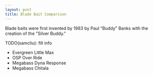 ```yaml
---
layout: post
title: Blade Bait Comparison
---
```


Blade baits were first invented by 1983 by Paul “Buddy” Banks with the creation
of the "Silver Buddy."

TODO(samcliu): fill info

- Evergreen Little Max
- OSP Over Ride
- Megabass Dyna Response
- Megabass Chitala
